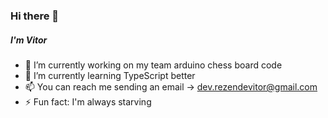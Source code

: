 ### Hi there 👋

##### I'm Vitor

- 🔭 I’m currently working on my team arduino chess board code
- 🌱 I’m currently learning TypeScript better
- 📫 You can reach me sending an email -> dev.rezendevitor@gmail.com
- ⚡ Fun fact: I'm always starving
